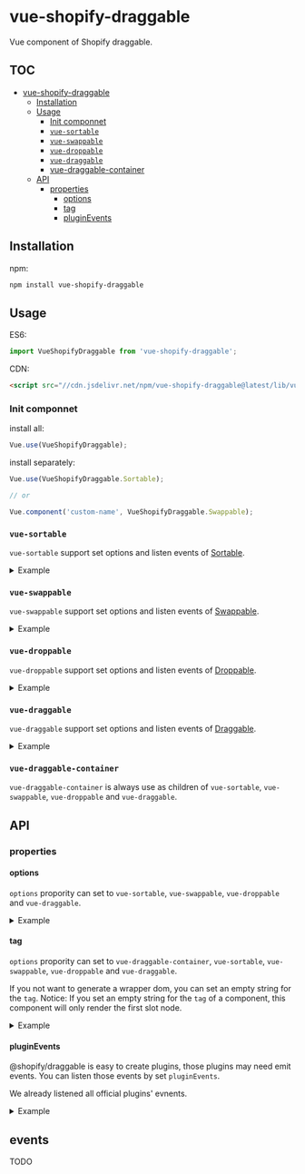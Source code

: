 # vue-shopify-draggable

Vue component of Shopify draggable.

## TOC

- [vue-shopify-draggable](#vue-shopify-draggable)
  - [Installation](#installation)
  - [Usage](#usage)
    - [Init componnet](#init-componnet)
    - [`vue-sortable`](#vue-sortable)
    - [`vue-swappable`](#vue-swappable)
    - [`vue-droppable`](#vue-droppable)
    - [`vue-draggable`](#vue-draggable)
    - [vue-draggable-container](#vue-draggable-container)
  - [API](#api)
    - [properties](#properties)
      - [options](#options)
      - [tag](#tag)
      - [pluginEvents](#pluginevents)

## Installation

npm:

```bash
npm install vue-shopify-draggable
```

## Usage

ES6:

```js
import VueShopifyDraggable from 'vue-shopify-draggable';
```

CDN:

```html
<script src="//cdn.jsdelivr.net/npm/vue-shopify-draggable@latest/lib/vue-shopify-draggable.umd.js"></script>
```

### Init componnet

install all:

```js
Vue.use(VueShopifyDraggable);
```

install separately:

```js
Vue.use(VueShopifyDraggable.Sortable);

// or

Vue.component('custom-name', VueShopifyDraggable.Swappable);
```

### `vue-sortable`

`vue-sortable` support set options and listen events of [Sortable](https://github.com/Shopify/draggable/tree/master/src/Sortable).

<details>
<summary>
Example
</summary>

```html
<div id="VueEl"></div>

<script type="text/template" id="VueTemplate">
  <vue-sortable :options="options" @sortable:sorted="sorted">
    <vue-draggable-container tag="ul">
      <li class="item">sortable-item1</li>
      <li class="item">sortable-item2</li>
    </vue-draggable-container>
    <hr />
    <vue-draggable-container tag="ul">
      <li class="item">sortable-item3</li>
    </vue-draggable-container>
  </vue-sortable>
</script>

<script src="//cdn.jsdelivr.net/npm/@shopify/draggable@1.0.0-beta.11/lib/draggable.bundle.js"></script>
<script src="//cdn.jsdelivr.net/npm/vue@2.6.12/dist/vue.min.js"></script>
<script src="./lib/vue-shopify-draggable.umd.js"></script>

<script>
  Vue.use(VueShopifyDraggable);
  new Vue({
    el: VueEl,
    template: VueTemplate.innerHTML,
    data: function () {
      return {
        options: {
          draggable: '.item',
          sortAnimation: {
            duration: 200,
            easingFunction: 'ease-in-out',
          },
          plugins: [Draggable.Plugins.SortAnimation],
        },
      };
    },
    methods: {
      sorted: function (e) {
        console.log(e);
      },
    },
  });
</script>
```

</details>

### `vue-swappable`

`vue-swappable` support set options and listen events of [Swappable](https://github.com/Shopify/draggable/tree/master/src/Swappable).

<details>
<summary>
Example
</summary>

```html
<div id="VueEl"></div>

<script type="text/template" id="VueTemplate">
  <vue-swappable :options="options" @swappable:swapped="swapped">
    <vue-draggable-container tag="ul">
      <li class="item">draggable-item1</li>
      <li class="item">draggable-item2</li>
    </vue-draggable-container>
    <hr />
    <vue-draggable-container tag="ul">
      <li class="item">draggable-item3</li>
    </vue-draggable-container>
  </vue-swappable>
</script>

<script src="//cdn.jsdelivr.net/npm/@shopify/draggable@1.0.0-beta.11/lib/draggable.bundle.js"></script>
<script src="//cdn.jsdelivr.net/npm/vue@2.6.12/dist/vue.min.js"></script>
<script src="./lib/vue-shopify-draggable.umd.js"></script>

<script>
  Vue.use(VueShopifyDraggable);
  new Vue({
    el: VueEl,
    template: VueTemplate.innerHTML,
    data: function () {
      return {
        options: {
          draggable: '.item',
        },
      };
    },
    methods: {
      swapped: function (e) {
        console.log(e);
      },
    },
  });
</script>
```

</details>

### `vue-droppable`

`vue-droppable` support set options and listen events of [Droppable](https://github.com/Shopify/draggable/tree/master/src/Droppable).

<details>
<summary>
Example
</summary>

```html
<style>
  .dropzone {
    height: 30px;
    border: 2px solid aqua;
  }
</style>

<div id="VueEl"></div>

<script type="text/template" id="VueTemplate">
  <vue-droppable :options="options" @swappable:swapped="swapped">
    <vue-draggable-container>
      <div class="dropzone draggable-dropzone--occupied"><div class="item">droppable-item1</div></div>
      <div class="dropzone draggable-dropzone--occupied"><div class="item">droppable-item2</div></div>
      <div class="dropzone draggable-dropzone--occupied"><div class="item">droppable-item3</div></div>
    </vue-draggable-container>
    <hr />
    <vue-draggable-container>
      <div class="dropzone"></div>
    </vue-draggable-container>
  </vue-droppable>
</script>

<script src="//cdn.jsdelivr.net/npm/@shopify/draggable@1.0.0-beta.11/lib/draggable.bundle.js"></script>
<script src="//cdn.jsdelivr.net/npm/vue@2.6.12/dist/vue.min.js"></script>
<script src="./lib/vue-shopify-draggable.umd.js"></script>

<script>
  Vue.use(VueShopifyDraggable);
  new Vue({
    el: VueEl,
    template: VueTemplate.innerHTML,
    data: function () {
      return {
        options: {
          draggable: '.item',
          dropzone: '.dropzone',
        },
      };
    },
    methods: {
      swapped: function (e) {
        console.log(e);
      },
    },
  });
</script>
```

</details>

### `vue-draggable`

`vue-draggable` support set options and listen events of [Draggable](https://github.com/Shopify/draggable/tree/master/src/Draggable).

<details>
<summary>
Example
</summary>

```html
<div id="VueEl"></div>

<script type="text/template" id="VueTemplate">
  <vue-draggable :options="options" @drag:start="dragStart">
    <vue-draggable-container tag="ul">
      <li class="item">draggable-item1</li>
      <li class="item">draggable-item2</li>
    </vue-draggable-container>
    <hr />
    <vue-draggable-container tag="ul">
      <li class="item">draggable-item3</li>
    </vue-draggable-container>
  </vue-draggable>
</script>

<script src="//cdn.jsdelivr.net/npm/@shopify/draggable@1.0.0-beta.11/lib/draggable.bundle.js"></script>
<script src="//cdn.jsdelivr.net/npm/vue@2.6.12/dist/vue.min.js"></script>
<script src="./lib/vue-shopify-draggable.umd.js"></script>

<script>
  Vue.use(VueShopifyDraggable);
  new Vue({
    el: VueEl,
    template: VueTemplate.innerHTML,
    data: function () {
      return {
        options: {
          draggable: '.item',
        },
      };
    },
    methods: {
      dragStart: function (e) {
        console.log(e);
      },
    },
  });
</script>
```

</details>

### `vue-draggable-container`

`vue-draggable-container` is always use as children of `vue-sortable`, `vue-swappable`, `vue-droppable` and `vue-draggable`.

## API

### properties

#### options

`options` propority can set to `vue-sortable`, `vue-swappable`, `vue-droppable` and `vue-draggable`.

<details>
<summary>
Example
</summary>

```vue
<vue-sortable :options="options"></vue-sortable>
<vue-swappable :options="options"></vue-swappable>
<vue-droppable :options="options"></vue-droppable>
<vue-draggable :options="options"></vue-draggable>
```

</details>

#### tag

`options` propority can set to `vue-draggable-container`, `vue-sortable`, `vue-swappable`, `vue-droppable` and `vue-draggable`.

If you not want to generate a wrapper dom, you can set an empty string for the `tag`. Notice: If you set an empty string for the `tag` of a component, this component will only render the first slot node.

<details>
<summary>
Example
</summary>

```vue
<vue-draggable-container tag="div"></vue-draggable-container>
<vue-sortable tag="ul"></vue-sortable>
<vue-swappable tag="div"></vue-swappable>
<vue-droppable tag="section"></vue-droppable>
<vue-draggable tag="main"></vue-draggable>
```

Empty string:

```vue
<vue-draggable-container tag="">
  <div>rendered</div>
  <div>not rendered</div>
</vue-draggable-container>
```

</details>

#### pluginEvents

@shopify/draggable is easy to create plugins, those plugins may need emit events. You can listen those events by set `pluginEvents`.

We already listened all official plugins' evnents.

<details>
<summary>
Example
</summary>

```vue
<vue-draggable pluginEvents="['eventName']"></vue-draggable>
```

</details>

## events

TODO
